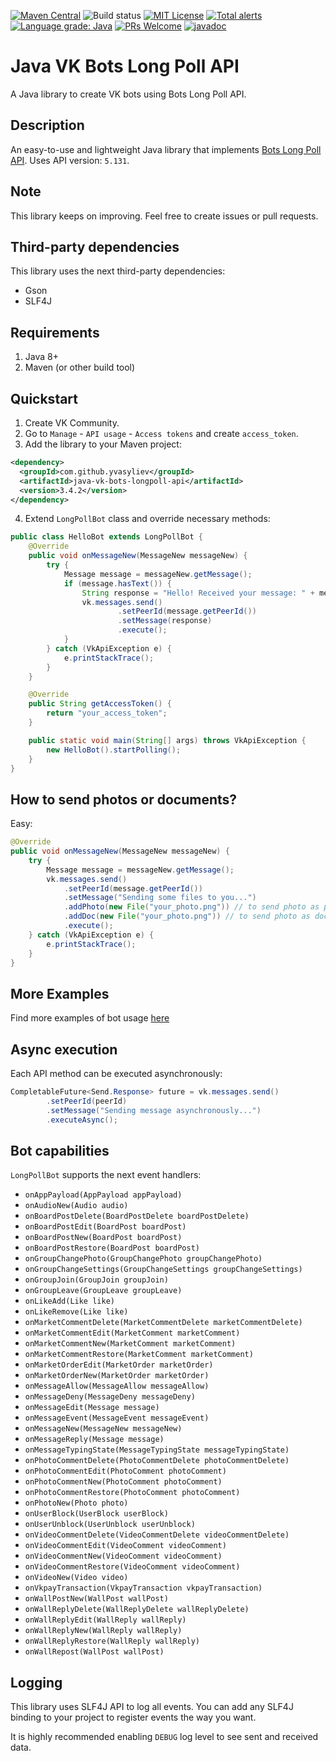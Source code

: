 [![Maven Central](https://maven-badges.herokuapp.com/maven-central/com.github.yvasyliev/java-vk-bots-longpoll-api/badge.svg?&kill_cache=1)](https://search.maven.org/artifact/com.github.yvasyliev/java-vk-bots-longpoll-api)
![Build status](https://github.com/yvasyliev/java-vk-bots-long-poll-api/actions/workflows/build-maven-project.yml/badge.svg?branch=master)
[![MIT License](http://img.shields.io/badge/license-MIT-blue.svg?style=flat)](https://github.com/yvasyliev/java-vk-bots-long-poll-api/blob/master/LICENSE)
[![Total alerts](https://img.shields.io/lgtm/alerts/g/yvasyliev/java-vk-bots-long-poll-api.svg?logo=lgtm&logoWidth=18)](https://lgtm.com/projects/g/yvasyliev/java-vk-bots-long-poll-api/alerts/)
[![Language grade: Java](https://img.shields.io/lgtm/grade/java/g/yvasyliev/java-vk-bots-long-poll-api.svg?logo=lgtm&logoWidth=18)](https://lgtm.com/projects/g/yvasyliev/java-vk-bots-long-poll-api/context:java)
[![PRs Welcome](https://img.shields.io/badge/PRs-welcome-brightgreen.svg?style=flat)](http://makeapullrequest.com)
[![javadoc](https://javadoc.io/badge2/com.github.yvasyliev/java-vk-bots-longpoll-api/javadoc.svg)](https://javadoc.io/doc/com.github.yvasyliev/java-vk-bots-longpoll-api)
# Java VK Bots Long Poll API
A Java library to create VK bots using Bots Long Poll API.

## Description
An easy-to-use and lightweight Java library that implements [Bots Long Poll API](https://vk.com/dev/bots_longpoll). Uses API version: `5.131`.

## Note
This library keeps on improving. Feel free to create issues or pull requests.

## Third-party dependencies
This library uses the next third-party dependencies:
* Gson
* SLF4J

## Requirements
1. Java 8+
2. Maven (or other build tool)

## Quickstart
1. Create VK Community.
2. Go to `Manage` - `API usage` - `Access tokens` and create `access_token`.
3. Add the library to your Maven project:
```xml
<dependency>
  <groupId>com.github.yvasyliev</groupId>
  <artifactId>java-vk-bots-longpoll-api</artifactId>
  <version>3.4.2</version>
</dependency>
```
4. Extend `LongPollBot` class and override necessary methods:
```java
public class HelloBot extends LongPollBot {
    @Override
    public void onMessageNew(MessageNew messageNew) {
        try {
            Message message = messageNew.getMessage();
            if (message.hasText()) {
                String response = "Hello! Received your message: " + message.getText();
                vk.messages.send()
                        .setPeerId(message.getPeerId())
                        .setMessage(response)
                        .execute();
            }
        } catch (VkApiException e) {
            e.printStackTrace();
        }
    }

    @Override
    public String getAccessToken() {
        return "your_access_token";
    }

    public static void main(String[] args) throws VkApiException {
        new HelloBot().startPolling();
    }
}
```
## How to send photos or documents?
Easy:
```java
@Override
public void onMessageNew(MessageNew messageNew) {
    try {
        Message message = messageNew.getMessage();
        vk.messages.send()
            .setPeerId(message.getPeerId())
            .setMessage("Sending some files to you...")
            .addPhoto(new File("your_photo.png")) // to send photo as photo
            .addDoc(new File("your_photo.png")) // to send photo as document
            .execute();
    } catch (VkApiException e) {
        e.printStackTrace();
    }
}
```
## More Examples
Find more examples of bot usage [here](https://github.com/yvasyliev/java-vk-bots-long-poll-api-examples)
## Async execution
Each API method can be executed asynchronously:
```java
CompletableFuture<Send.Response> future = vk.messages.send()
        .setPeerId(peerId)
        .setMessage("Sending message asynchronously...")
        .executeAsync();
```
## Bot capabilities
`LongPollBot` supports the next event handlers:
* `onAppPayload(AppPayload appPayload)`
* `onAudioNew(Audio audio)`
* `onBoardPostDelete(BoardPostDelete boardPostDelete)`
* `onBoardPostEdit(BoardPost boardPost)`
* `onBoardPostNew(BoardPost boardPost)`
* `onBoardPostRestore(BoardPost boardPost)`
* `onGroupChangePhoto(GroupChangePhoto groupChangePhoto)`
* `onGroupChangeSettings(GroupChangeSettings groupChangeSettings)`
* `onGroupJoin(GroupJoin groupJoin)`
* `onGroupLeave(GroupLeave groupLeave)`
* `onLikeAdd(Like like)`
* `onLikeRemove(Like like)`
* `onMarketCommentDelete(MarketCommentDelete marketCommentDelete)`
* `onMarketCommentEdit(MarketComment marketComment)`
* `onMarketCommentNew(MarketComment marketComment)`
* `onMarketCommentRestore(MarketComment marketComment)`
* `onMarketOrderEdit(MarketOrder marketOrder)`
* `onMarketOrderNew(MarketOrder marketOrder)`
* `onMessageAllow(MessageAllow messageAllow)`
* `onMessageDeny(MessageDeny messageDeny)`
* `onMessageEdit(Message message)`
* `onMessageEvent(MessageEvent messageEvent)`
* `onMessageNew(MessageNew messageNew)`
* `onMessageReply(Message message)`
* `onMessageTypingState(MessageTypingState messageTypingState)`
* `onPhotoCommentDelete(PhotoCommentDelete photoCommentDelete)`
* `onPhotoCommentEdit(PhotoComment photoComment)`
* `onPhotoCommentNew(PhotoComment photoComment)`
* `onPhotoCommentRestore(PhotoComment photoComment)`
* `onPhotoNew(Photo photo)`
* `onUserBlock(UserBlock userBlock)`
* `onUserUnblock(UserUnblock userUnblock)`
* `onVideoCommentDelete(VideoCommentDelete videoCommentDelete)`
* `onVideoCommentEdit(VideoComment videoComment)`
* `onVideoCommentNew(VideoComment videoComment)`
* `onVideoCommentRestore(VideoComment videoComment)`
* `onVideoNew(Video video)`
* `onVkpayTransaction(VkpayTransaction vkpayTransaction)`
* `onWallPostNew(WallPost wallPost)`
* `onWallReplyDelete(WallReplyDelete wallReplyDelete)`
* `onWallReplyEdit(WallReply wallReply)`
* `onWallReplyNew(WallReply wallReply)`
* `onWallReplyRestore(WallReply wallReply)`
* `onWallRepost(WallPost wallPost)`

## Logging
This library uses SLF4J API to log all events. You can add any SLF4J binding to your project to register events the way you want.

It is highly recommended enabling `DEBUG` log level to see sent and received data.
